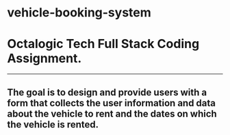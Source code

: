 # vehicle-booking-system



# Octalogic Tech Full Stack Coding Assignment.

---
The goal is to design and provide users with a form that collects the user information and data
about the vehicle to rent and the dates on which the vehicle is rented.
---
